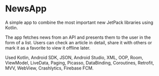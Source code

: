 # NewsApp

A simple app to combine the most important new JetPack libraries using Kotlin.

The app fetches news from an API and presents them to the user in the form of a list. 
Users can check an article in detail, share it with others or mark it as a favorite to view it offline later.


Used Kotlin, Android SDK, JSON, Android Studio, XML, OOP, Room, ViewModel, LiveData, 
Paging, Picasso, DataBinding, Coroutines﻿, Retrofit, MVV, WebView, Crashlytics, Firebase FCM.
